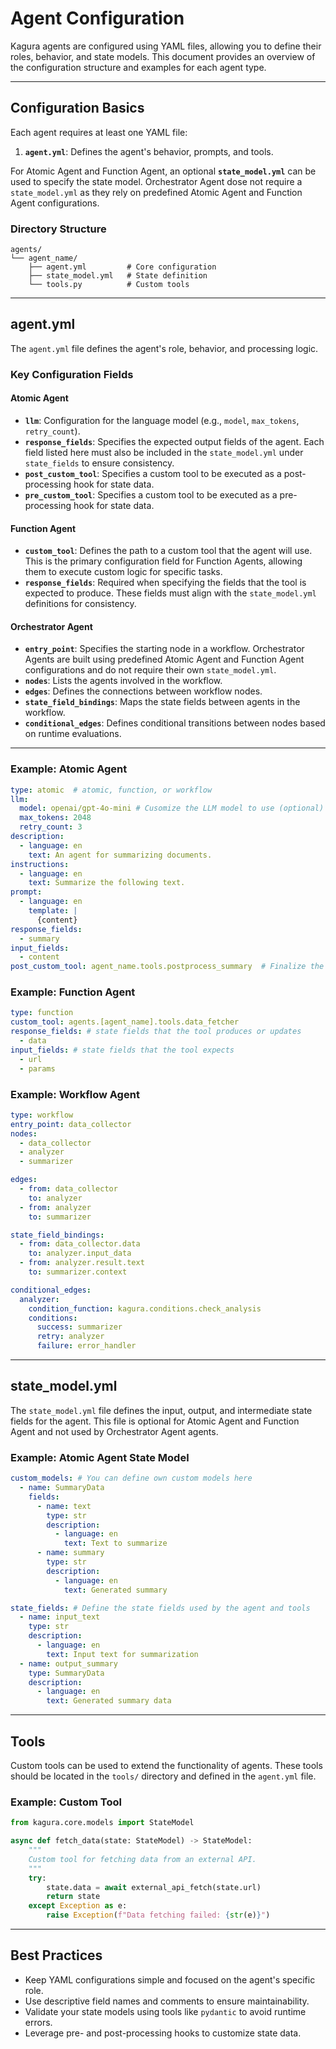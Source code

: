# Agent Configuration

Kagura agents are configured using YAML files, allowing you to define their roles, behavior, and state models. This document provides an overview of the configuration structure and examples for each agent type.

---

## Configuration Basics

Each agent requires at least one YAML file:

1. **`agent.yml`**: Defines the agent's behavior, prompts, and tools.

For Atomic Agent and Function Agent, an optional **`state_model.yml`** can be used to specify the state model. Orchestrator Agent dose not require a `state_model.yml` as they rely on predefined Atomic Agent and Function Agent configurations.

### Directory Structure
```
agents/
└── agent_name/
    ├── agent.yml         # Core configuration
    ├── state_model.yml   # State definition
    └── tools.py          # Custom tools
```

---

## agent.yml

The `agent.yml` file defines the agent's role, behavior, and processing logic.

### Key Configuration Fields

#### Atomic Agent

- **`llm`**: Configuration for the language model (e.g., `model`, `max_tokens`, `retry_count`).
- **`response_fields`**: Specifies the expected output fields of the agent. Each field listed here must also be included in the `state_model.yml` under `state_fields` to ensure consistency.
- **`post_custom_tool`**: Specifies a custom tool to be executed as a post-processing hook for state data.
- **`pre_custom_tool`**: Specifies a custom tool to be executed as a pre-processing hook for state data.

#### Function Agent

- **`custom_tool`**: Defines the path to a custom tool that the agent will use. This is the primary configuration field for Function Agents, allowing them to execute custom logic for specific tasks.
- **`response_fields`**: Required when specifying the fields that the tool is expected to produce. These fields must align with the `state_model.yml` definitions for consistency.

#### Orchestrator Agent

- **`entry_point`**: Specifies the starting node in a workflow. Orchestrator Agents are built using predefined Atomic Agent and Function Agent configurations and do not require their own `state_model.yml`.
- **`nodes`**: Lists the agents involved in the workflow.
- **`edges`**: Defines the connections between workflow nodes.
- **`state_field_bindings`**: Maps the state fields between agents in the workflow.
- **`conditional_edges`**: Defines conditional transitions between nodes based on runtime evaluations.

---

### Example: Atomic Agent

```yaml
type: atomic  # atomic, function, or workflow
llm:
  model: openai/gpt-4o-mini # Cusomize the LLM model to use (optional)
  max_tokens: 2048
  retry_count: 3
description:
  - language: en
    text: An agent for summarizing documents.
instructions:
  - language: en
    text: Summarize the following text.
prompt:
  - language: en
    template: |
      {content}
response_fields:
  - summary
input_fields:
  - content
post_custom_tool: agent_name.tools.postprocess_summary  # Finalize the summary output
```

### Example: Function Agent

```yaml
type: function
custom_tool: agents.[agent_name].tools.data_fetcher
response_fields: # state fields that the tool produces or updates
  - data
input_fields: # state fields that the tool expects
  - url
  - params
```

### Example: Workflow Agent

```yaml
type: workflow
entry_point: data_collector
nodes:
  - data_collector
  - analyzer
  - summarizer

edges:
  - from: data_collector
    to: analyzer
  - from: analyzer
    to: summarizer

state_field_bindings:
  - from: data_collector.data
    to: analyzer.input_data
  - from: analyzer.result.text
    to: summarizer.context

conditional_edges:
  analyzer:
    condition_function: kagura.conditions.check_analysis
    conditions:
      success: summarizer
      retry: analyzer
      failure: error_handler
```

---

## state_model.yml

The `state_model.yml` file defines the input, output, and intermediate state fields for the agent. This file is optional for Atomic Agent and Function Agent and not used by Orchestrator Agent agents.

### Example: Atomic Agent State Model

```yaml
custom_models: # You can define own custom models here
  - name: SummaryData
    fields:
      - name: text
        type: str
        description:
          - language: en
            text: Text to summarize
      - name: summary
        type: str
        description:
          - language: en
            text: Generated summary

state_fields: # Define the state fields used by the agent and tools
  - name: input_text
    type: str
    description:
      - language: en
        text: Input text for summarization
  - name: output_summary
    type: SummaryData
    description:
      - language: en
        text: Generated summary data
```

---

## Tools

Custom tools can be used to extend the functionality of agents. These tools should be located in the `tools/` directory and defined in the `agent.yml` file.

### Example: Custom Tool

```python
from kagura.core.models import StateModel

async def fetch_data(state: StateModel) -> StateModel:
    """
    Custom tool for fetching data from an external API.
    """
    try:
        state.data = await external_api_fetch(state.url)
        return state
    except Exception as e:
        raise Exception(f"Data fetching failed: {str(e)}")
```

---

## Best Practices

- Keep YAML configurations simple and focused on the agent's specific role.
- Use descriptive field names and comments to ensure maintainability.
- Validate your state models using tools like `pydantic` to avoid runtime errors.
- Leverage pre- and post-processing hooks to customize state data.
